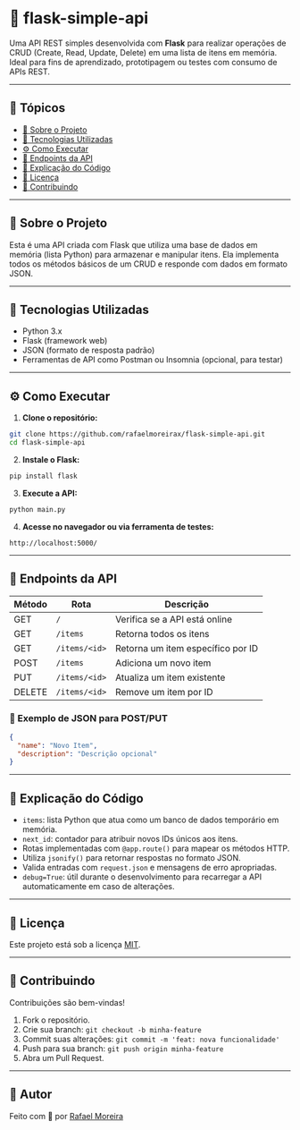 # 🔗 flask-simple-api

Uma API REST simples desenvolvida com **Flask** para realizar operações de CRUD (Create, Read, Update, Delete) em uma lista de itens em memória. Ideal para fins de aprendizado, prototipagem ou testes com consumo de APIs REST.

---

## 📌 Tópicos

- [📖 Sobre o Projeto](#-sobre-o-projeto)
- [🚀 Tecnologias Utilizadas](#-tecnologias-utilizadas)
- [⚙️ Como Executar](#️-como-executar)
- [📮 Endpoints da API](#-endpoints-da-api)
- [🧠 Explicação do Código](#-explicação-do-código)
- [📄 Licença](#-licença)
- [🤝 Contribuindo](#-contribuindo)

---

## 📖 Sobre o Projeto

Esta é uma API criada com Flask que utiliza uma base de dados em memória (lista Python) para armazenar e manipular itens. Ela implementa todos os métodos básicos de um CRUD e responde com dados em formato JSON.

---

## 🚀 Tecnologias Utilizadas

- Python 3.x
- Flask (framework web)
- JSON (formato de resposta padrão)
- Ferramentas de API como Postman ou Insomnia (opcional, para testar)

---

## ⚙️ Como Executar

1. **Clone o repositório:**

```bash
git clone https://github.com/rafaelmoreirax/flask-simple-api.git
cd flask-simple-api
```

2. **Instale o Flask:**

```bash
pip install flask
```

3. **Execute a API:**

```bash
python main.py
```

4. **Acesse no navegador ou via ferramenta de testes:**

```
http://localhost:5000/
```

---

## 📮 Endpoints da API

| Método | Rota                | Descrição                          |
|--------|---------------------|-------------------------------------|
| GET    | `/`                 | Verifica se a API está online       |
| GET    | `/items`            | Retorna todos os itens              |
| GET    | `/items/<id>`       | Retorna um item específico por ID   |
| POST   | `/items`            | Adiciona um novo item               |
| PUT    | `/items/<id>`       | Atualiza um item existente          |
| DELETE | `/items/<id>`       | Remove um item por ID               |

### 🔸 Exemplo de JSON para POST/PUT

```json
{
  "name": "Novo Item",
  "description": "Descrição opcional"
}
```

---

## 🧠 Explicação do Código

- `items`: lista Python que atua como um banco de dados temporário em memória.
- `next_id`: contador para atribuir novos IDs únicos aos itens.
- Rotas implementadas com `@app.route()` para mapear os métodos HTTP.
- Utiliza `jsonify()` para retornar respostas no formato JSON.
- Valida entradas com `request.json` e mensagens de erro apropriadas.
- `debug=True`: útil durante o desenvolvimento para recarregar a API automaticamente em caso de alterações.

---

## 📄 Licença

Este projeto está sob a licença [MIT](LICENSE).

---

## 🤝 Contribuindo

Contribuições são bem-vindas!

1. Fork o repositório.
2. Crie sua branch: `git checkout -b minha-feature`
3. Commit suas alterações: `git commit -m 'feat: nova funcionalidade'`
4. Push para sua branch: `git push origin minha-feature`
5. Abra um Pull Request.

---

## 👤 Autor

Feito com 🧠 por [Rafael Moreira](https://github.com/rafaelmoreirax)
